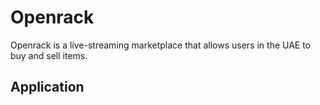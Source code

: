 # Openrack
Openrack is a live-streaming marketplace that allows users in the UAE to buy and sell items.

## Application
